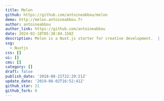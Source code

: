 ```yaml
---
title: Melon
github: https://github.com/antoineabbou/melon
demo: http://melon.antoineabbou.fr
author: antoineabbou
author_link: https://github.com/antoineabbou
date: 2024-02-18T05:38:04.158Z
description: Melon is a Nuxt.js starter for creative development. ️ |
ssg:
  - Nuxtjs
css: []
ui: []
cms: []
category: []
draft: false
publish_date: '2018-08-21T22:29:21Z'
update_date: '2019-08-02T16:52:41Z'
github_star: 21
github_fork: 6
---
```

